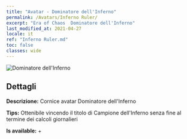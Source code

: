 ```yaml
---
title: "Avatar - Dominatore dell'Inferno"
permalink: /Avatars/Inferno Ruler/
excerpt: "Era of Chaos  Dominatore dell'Inferno"
last_modified_at: 2021-04-27
locale: it
ref: "Inferno Ruler.md"
toc: false
classes: wide
---
```

 ![Dominatore dell'Inferno](/images/a/avatarFrame_58.png)

## Dettagli

 **Descrizione:** Cornice avatar Dominatore dell'Inferno 

 **Tips:** Ottenibile vincendo il titolo di Campione dell'Inferno senza fine al termine dei calcoli giornalieri 

 **Is available:**  + 

